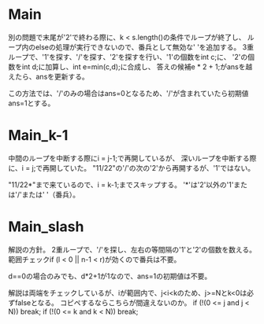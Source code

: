 # Main
別の問題で末尾が'2'で終わる際に、k < s.length()の条件でループが終了し、
ループ内のelseの処理が実行できないので、番兵として無効な' 'を追加する。
3重ループで、'1'を探す、'/'を探す、'2'を探すを行い、'1'の個数をint c;に、
'2'の個数をint d;に加算し、int e=min(c,d);に合成し、
答えの候補e * 2 + 1;がansを越えたら、ansを更新する。

この方法では、'/'のみの場合はans=0となるため、'/'が含まれていたら初期値ans=1とする。

# Main_k-1
中間のループを中断する際にi = j-1;で再開しているが、
深いループを中断する際に、i = j;で再開していた。
"11/22"の'/'の次の'2'から再開するが、'1'ではない。

"11/22*"まで来ているので、i = k-1;までスキップする。
'*'は'2'以外の'1'または'/'または' '（番兵）。

# Main_slash
解説の方針。
2重ループで、'/'を探し、左右の等間隔の'1'と'2'の個数を数える。
範囲チェックif (l < 0 || n-1 < r)が効くので番兵は不要。

d==0の場合のみでも、d*2+1が1なので、ans=1の初期値は不要。

解説は両端をチェックしているが、iが範囲内で、j<i<kのため、j>=Nとk<0は必ずfalseとなる。
コピペするならこちらが間違えないのか。
if (!(0 <= j and j < N)) break;
if (!(0 <= k and k < N)) break;
